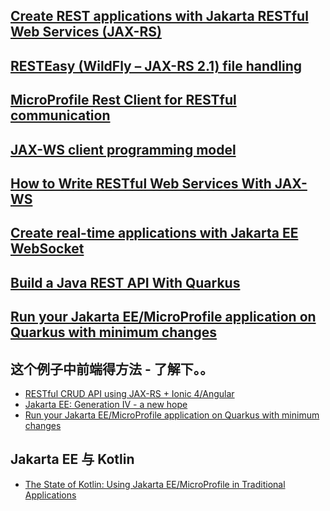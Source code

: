 ##



## [Create REST applications with Jakarta RESTful Web Services (JAX-RS)](https://rieckpil.de/whatis-jakarta-restful-web-services-jax-rs/)<br>
## [RESTEasy (WildFly – JAX-RS 2.1) file handling](https://rieckpil.de/howto-resteasy-wildfly-jax-rs-2-1-file-up-and-downloading/)<br>

## [MicroProfile Rest Client for RESTful communication](https://rieckpil.de/howto-microprofile-rest-client-for-restful-communication/)<br>

## [JAX-WS client programming model](https://www.ibm.com/support/knowledgecenter/en/SSEQTP_9.0.5/com.ibm.websphere.base.doc/ae/cwbs_jaxwsclients.html)<br>

## [How to Write RESTful Web Services With JAX-WS](https://www.edureka.co/blog/how-to-write-restful-web-services-with-jax-ws/)<br>





## [Create real-time applications with Jakarta EE WebSocket](https://rieckpil.de/create-real-time-applications-with-jakarta-ee-websocket/)<br>


## [Build a Java REST API With Quarkus](https://dzone.com/articles/build-a-java-rest-api-with-quarkus)<br>
## [Run your Jakarta EE/MicroProfile application on Quarkus with minimum changes](https://jefrajames.fr/2019/12/17/run-your-jakarta-ee-microprofile-application-on-quarkus-with-minimum-changes/)<br>

## 这个例子中前端得方法 - 了解下。。
   * [RESTful CRUD API using JAX-RS + Ionic 4/Angular](https://omosaziegbe.com/ionic4-jax-rs-backend/)<br>
   * [Jakarta EE: Generation IV - a new hope](https://platform.sh/blog/2019/jakarta-ee-generation-iv-a-new-hope/)<br>
   * [Run your Jakarta EE/MicroProfile application on Quarkus with minimum changes](https://jefrajames.fr/2019/12/17/run-your-jakarta-ee-microprofile-application-on-quarkus-with-minimum-changes/)<br>

## Jakarta EE 与 Kotlin
   * [The State of Kotlin: Using Jakarta EE/MicroProfile in Traditional Applications](https://dzone.com/articles/the-state-of-kotlin-for-jakarta-eemicroprofile-tra)<br>
